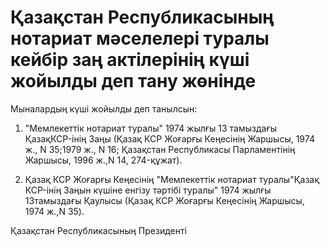 # Қазақстан Республикасының нотариат мәселелерi туралы кейбiр заң актiлерiнiң күшi жойылды деп тану жөнiнде

Мыналардың күшi жойылды деп танылсын:

1. "Мемлекеттiк нотариат туралы" 1974 жылғы 13 тамыздағы ҚазақКСР-iнiң Заңы (Қазақ КСР Жоғарғы Кеңесiнiң Жаршысы, 1974 ж., N 35;1979 ж., N 16; Қазақстан Республикасы Парламентiнiң Жаршысы, 1996 ж.,N 14, 274-құжат).

2. Қазақ КСР Жоғарғы Кеңесiнiң "Мемлекеттiк нотариат туралы"Қазақ КСР-iнiң Заңын күшiне енгiзу тәртiбi туралы" 1974 жылғы 13тамыздағы Қаулысы (Қазақ КСР Жоғарғы Кеңесiнiң Жаршысы, 1974 ж.,N 35).

Қазақстан Республикасының Президентi

